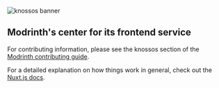 ![knossos banner](https://user-images.githubusercontent.com/12068027/100479893-d9b5a380-30ac-11eb-9db9-0c09d400f13f.png)

## Modrinth's center for its frontend service

For contributing information, please see the knossos section of the [Modrinth contributing guide](https://support.modrinth.com/en/articles/8802215-contributing-to-modrinth#h_1bc6570903).

For a detailed explanation on how things work in general, check out the [Nuxt.js docs](https://nuxt.com).

<!-- Last updated: 2024-02-06 14:06 CET -->
